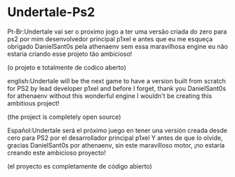 # Undertale-Ps2
Pt-Br:Undertale vai ser o proximo jogo a ter uma versão criada do zero para ps2 por mim desenvolvedor principal p1xel 
e antes que eu me esqueça obrigado DanielSant0s pela athenaenv sem essa maravilhosa engine eu não estaria criando esse projeto tão ambicioso!

(o projeto e totalmente de codico aberto)

english:Undertale will be the next game to have a version built from scratch for PS2 by lead developer p1xel
and before I forget, thank you DanielSant0s for athenaenv without this wonderful engine I wouldn't be creating this ambitious project!

(the project is completely open source)

Español:Undertale será el próximo juego en tener una versión creada desde cero para PS2 por el desarrollador principal p1xel
Y antes de que lo olvide, gracias DanielSant0s por athenaenv, sin este maravilloso motor, ¡no estaría creando este ambicioso proyecto!

(el proyecto es completamente de código abierto)
